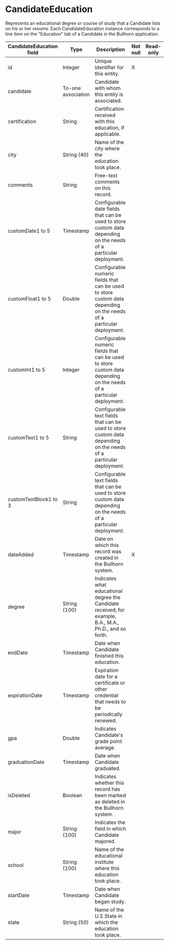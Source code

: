 
# CandidateEducation

Represents an educational degree or course of study that a Candidate lists on his or her resume. Each CandidateEducation instance corresponds to a line item on the "Education" tab of a Candidate in the Bullhorn application.

| **CandidateEducation field** | **Type** | **Description** | **Not null** | **Read-only** |
| --- | --- | --- | --- | --- |
| id | Integer | Unique identifier for this entity. | X | |
| candidate | To-one association | Candidate with whom this entity is associated. | | |
| certification | String | Certification received with this education, if applicable. | | |
| city | String (40) | Name of the city where the education took place. | | |
| comments | String | Free-text comments on this record. | | |
| customDate1 to 5 | Timestamp | Configurable date fields that can be used to store custom data depending on the needs of a particular deployment. | | |
| customFloat1 to 5 | Double | Configurable numeric fields that can be used to store custom data depending on the needs of a particular deployment. | | |
| customInt1 to 5 | Integer | Configurable numeric fields that can be used to store custom data depending on the needs of a particular deployment. | | |
| customText1 to 5 | String | Configurable text fields that can be used to store custom data depending on the needs of a particular deployment. | | |
| customTextBlock1 to 3 | String | Configurable text fields that can be used to store custom data depending on the needs of a particular deployment. | | |
| dateAdded | Timestamp | Date on which this record was created in the Bullhorn system. | X | |
| degree | String (100) | Indicates what educational degree the Candidate received; for example, B.A., M.A., Ph.D., and so forth. | | |
| endDate | Timestamp | Date when Candidate finished this education. | | |
| expirationDate | Timestamp | Expiration date for a certificate or other credential that needs to be periodically renewed. | | |
| gpa | Double | Indicates Candidate's grade point average. | | |
| graduationDate | Timestamp | Date when Candidate graduated. | | |
| isDeleted | Boolean | Indicates whether this record has been marked as deleted in the Bullhorn system. | | |
| major | String (100) | Indicates the field in which Candidate majored. | | |
| school | String (100) | Name of the educational institute where this education took place. | | |
| startDate | Timestamp | Date when Candidate began study. | | |
| state | String (50) | Name of the U.S State in which the education took place. | | |
